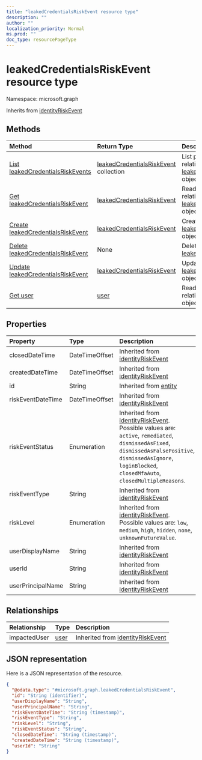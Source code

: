 ```yaml
---
title: "leakedCredentialsRiskEvent resource type"
description: ""
author: ""
localization_priority: Normal
ms.prod: ""
doc_type: resourcePageType
---
```


# leakedCredentialsRiskEvent resource type


Namespace: microsoft.graph




Inherits from [identityRiskEvent](../resources/identityriskevent.md)

## Methods
|Method|Return Type|Description|
|:---|:---|:---|
|[List leakedCredentialsRiskEvents](../api/leakedcredentialsriskevent-list.md)|[leakedCredentialsRiskEvent](../resources/leakedcredentialsriskevent.md) collection|List properties and relationships of the [leakedCredentialsRiskEvent](../resources/leakedcredentialsriskevent.md) objects.|
|[Get leakedCredentialsRiskEvent](../api/leakedcredentialsriskevent-get.md)|[leakedCredentialsRiskEvent](../resources/leakedcredentialsriskevent.md)|Read properties and relationships of the [leakedCredentialsRiskEvent](../resources/leakedcredentialsriskevent.md) object.|
|[Create leakedCredentialsRiskEvent](../api/leakedcredentialsriskevent-post-leakedcredentialsriskevents.md)|[leakedCredentialsRiskEvent](../resources/leakedcredentialsriskevent.md)|Create a new [leakedCredentialsRiskEvent](../resources/leakedcredentialsriskevent.md) object.|
|[Delete leakedCredentialsRiskEvent](../api/leakedcredentialsriskevent-delete.md)|None|Deletes a [leakedCredentialsRiskEvent](../resources/leakedcredentialsriskevent.md).|
|[Update leakedCredentialsRiskEvent](../api/leakedcredentialsriskevent-update.md)|[leakedCredentialsRiskEvent](../resources/leakedcredentialsriskevent.md)|Update the properties of a [leakedCredentialsRiskEvent](../resources/leakedcredentialsriskevent.md) object.|
|[Get user](../api/user-get.md)|[user](../resources/user.md)|Read properties and relationships of the [user](../resources/user.md) object.|

## Properties
|Property|Type|Description|
|:---|:---|:---|
|closedDateTime|DateTimeOffset| Inherited from [identityRiskEvent](../resources/identityriskevent.md)|
|createdDateTime|DateTimeOffset| Inherited from [identityRiskEvent](../resources/identityriskevent.md)|
|id|String| Inherited from [entity](../resources/entity.md)|
|riskEventDateTime|DateTimeOffset| Inherited from [identityRiskEvent](../resources/identityriskevent.md)|
|riskEventStatus|Enumeration| Inherited from [identityRiskEvent](../resources/identityriskevent.md). Possible values are: `active`, `remediated`, `dismissedAsFixed`, `dismissedAsFalsePositive`, `dismissedAsIgnore`, `loginBlocked`, `closedMfaAuto`, `closedMultipleReasons`.|
|riskEventType|String| Inherited from [identityRiskEvent](../resources/identityriskevent.md)|
|riskLevel|Enumeration| Inherited from [identityRiskEvent](../resources/identityriskevent.md). Possible values are: `low`, `medium`, `high`, `hidden`, `none`, `unknownFutureValue`.|
|userDisplayName|String| Inherited from [identityRiskEvent](../resources/identityriskevent.md)|
|userId|String| Inherited from [identityRiskEvent](../resources/identityriskevent.md)|
|userPrincipalName|String| Inherited from [identityRiskEvent](../resources/identityriskevent.md)|

## Relationships
|Relationship|Type|Description|
|:---|:---|:---|
|impactedUser|[user](../resources/user.md)| Inherited from [identityRiskEvent](../resources/identityriskevent.md)|

## JSON representation
Here is a JSON representation of the resource.
<!-- {
  "blockType": "resource",
  "keyProperty": "id",
  "@odata.type": "microsoft.graph.leakedCredentialsRiskEvent",
  "baseType": "microsoft.graph.identityRiskEvent",
  "openType": false
}
-->
``` json
{
  "@odata.type": "#microsoft.graph.leakedCredentialsRiskEvent",
  "id": "String (identifier)",
  "userDisplayName": "String",
  "userPrincipalName": "String",
  "riskEventDateTime": "String (timestamp)",
  "riskEventType": "String",
  "riskLevel": "String",
  "riskEventStatus": "String",
  "closedDateTime": "String (timestamp)",
  "createdDateTime": "String (timestamp)",
  "userId": "String"
}
```

